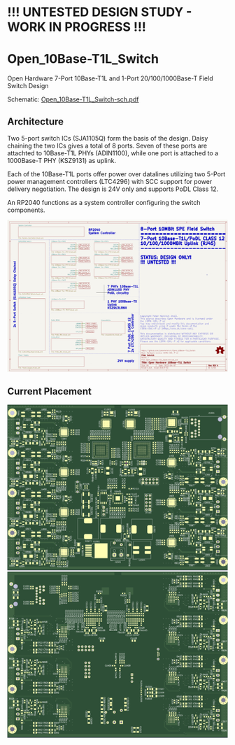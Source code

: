 # !!! UNTESTED DESIGN STUDY - WORK IN PROGRESS !!!

# Open_10Base-T1L_Switch
Open Hardware 7-Port 10Base-T1L and 1-Port 20/100/1000Base-T Field Switch Design

Schematic: [Open_10Base-T1L_Switch-sch.pdf](Open_10Base-T1L_Switch-sch.pdf)

## Architecture ##
Two 5-port switch ICs (SJA1105Q) form the basis of the design. Daisy chaining the two ICs gives a total of 8 ports.
Seven of these ports are attachted to 10Base-T1L PHYs (ADIN1100), while one port is attached to a 1000Base-T PHY (KSZ9131) as uplink. 

Each of the 10Base-T1L ports offer power over datalines utilizing two 5-Port power management controllers (LTC4296) with SCC support for power delivery negotiation. The design is 24V only and supports PoDL Class 12.

An RP2040 functions as a system controller configuring the switch components.

![Placement Top](doc/Schema_Page_One.png)

## Current Placement ##
![Placement Top](doc/Placement_TOP.png)
![Placement Bottom](doc/Placement_BOT.png)



